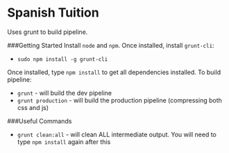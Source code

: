 Spanish Tuition
===============

Uses grunt to build pipeline. 

###Getting Started
Install `node` and `npm`. Once installed, install `grunt-cli`:

 * `sudo npm install -g grunt-cli`

Once installed, type `npm install` to get all dependencies installed.
To build pipeline:

 * `grunt` - will build the dev pipeline
 * `grunt production` - will build the production pipeline (compressing both css and js)

###Useful Commands

 * `grunt clean:all` - will clean ALL intermediate output. You will need to type `npm install` again after this
